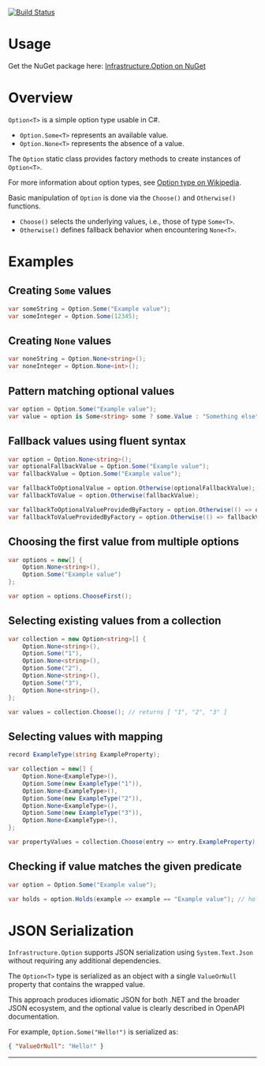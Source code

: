 [![Build Status](https://vilppu.visualstudio.com/Infrastructure.Option/_apis/build/status/vilppu.Infrastructure.Option?branchName=main)](https://vilppu.visualstudio.com/Infrastructure.Option/_build/latest?definitionId=1&branchName=main)

# Usage

Get the NuGet package here: [Infrastructure.Option on NuGet](https://www.nuget.org/packages/Infrastructure.Option/)

# Overview

`Option<T>` is a simple option type usable in C#.

- `Option.Some<T>` represents an available value.
- `Option.None<T>` represents the absence of a value.

The `Option` static class provides factory methods to create instances of `Option<T>`.

For more information about option types, see [Option type on Wikipedia](https://en.wikipedia.org/wiki/Option_type).

Basic manipulation of `Option` is done via the `Choose()` and `Otherwise()` functions.

- `Choose()` selects the underlying values, i.e., those of type `Some<T>`.
- `Otherwise()` defines fallback behavior when encountering `None<T>`.

# Examples

## Creating `Some` values

```csharp
var someString = Option.Some("Example value");
var someInteger = Option.Some(12345);
```

## Creating `None` values

```csharp
var noneString = Option.None<string>();
var noneInteger = Option.None<int>();
```

## Pattern matching optional values

```csharp
var option = Option.Some("Example value");
var value = option is Some<string> some ? some.Value : "Something else";
```

## Fallback values using fluent syntax

```csharp
var option = Option.None<string>();
var optionalFallbackValue = Option.Some("Example value");
var fallbackValue = Option.Some("Example value");

var fallbackToOptionalValue = option.Otherwise(optionalFallbackValue);
var fallbackToValue = option.Otherwise(fallbackValue);

var fallbackToOptionalValueProvidedByFactory = option.Otherwise(() => optionalFallbackValue);
var fallbackToValueProvidedByFactory = option.Otherwise(() => fallbackValue);
```

## Choosing the first value from multiple options

```csharp
var options = new[] {
    Option.None<string>(),
    Option.Some("Example value")
};

var option = options.ChooseFirst();
```

## Selecting existing values from a collection

```csharp
var collection = new Option<string>[] {
    Option.None<string>(),
    Option.Some("1"),
    Option.None<string>(),
    Option.Some("2"),
    Option.None<string>(),
    Option.Some("3"),
    Option.None<string>(),
};

var values = collection.Choose(); // returns [ "1", "2", "3" ]
```

## Selecting values with mapping

```csharp
record ExampleType(string ExampleProperty);

var collection = new[] {
    Option.None<ExampleType>(),
    Option.Some(new ExampleType("1")),
    Option.None<ExampleType>(),
    Option.Some(new ExampleType("2")),
    Option.None<ExampleType>(),
    Option.Some(new ExampleType("3")),
    Option.None<ExampleType>(),
};

var propertyValues = collection.Choose(entry => entry.ExampleProperty); // returns [ "1", "2", "3" ]
```

## Checking if value matches the given predicate

```csharp
var option = Option.Some("Example value");

var holds = option.Holds(example => example == "Example value"); // holds == true
```

# JSON Serialization

`Infrastructure.Option` supports JSON serialization using `System.Text.Json` without requiring any additional dependencies.

The `Option<T>` type is serialized as an object with a single `ValueOrNull` property that contains the wrapped value.

This approach produces idiomatic JSON for both .NET and the broader JSON ecosystem, and the optional value is clearly described in OpenAPI documentation.

For example, `Option.Some("Hello!")` is serialized as:

```json
{ "ValueOrNull": "Hello!" }
```

---